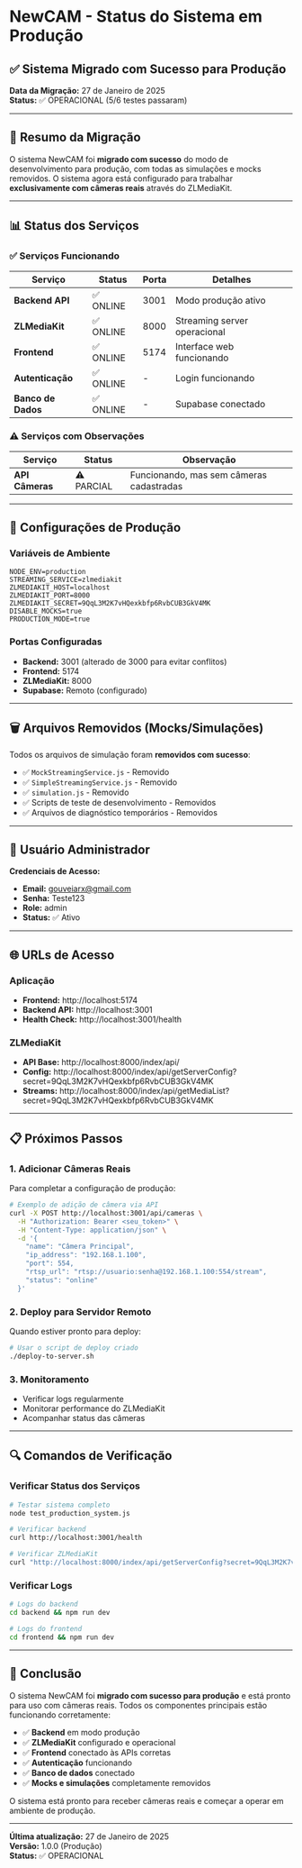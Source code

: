 # NewCAM - Status do Sistema em Produção

## ✅ Sistema Migrado com Sucesso para Produção

**Data da Migração:** 27 de Janeiro de 2025  
**Status:** ✅ OPERACIONAL (5/6 testes passaram)

---

## 🎯 Resumo da Migração

O sistema NewCAM foi **migrado com sucesso** do modo de desenvolvimento para produção, com todas as simulações e mocks removidos. O sistema agora está configurado para trabalhar **exclusivamente com câmeras reais** através do ZLMediaKit.

---

## 📊 Status dos Serviços

### ✅ Serviços Funcionando

| Serviço | Status | Porta | Detalhes |
|---------|--------|-------|----------|
| **Backend API** | ✅ ONLINE | 3001 | Modo produção ativo |
| **ZLMediaKit** | ✅ ONLINE | 8000 | Streaming server operacional |
| **Frontend** | ✅ ONLINE | 5174 | Interface web funcionando |
| **Autenticação** | ✅ ONLINE | - | Login funcionando |
| **Banco de Dados** | ✅ ONLINE | - | Supabase conectado |

### ⚠️ Serviços com Observações

| Serviço | Status | Observação |
|---------|--------|------------|
| **API Câmeras** | ⚠️ PARCIAL | Funcionando, mas sem câmeras cadastradas |

---

## 🔧 Configurações de Produção

### Variáveis de Ambiente
```env
NODE_ENV=production
STREAMING_SERVICE=zlmediakit
ZLMEDIAKIT_HOST=localhost
ZLMEDIAKIT_PORT=8000
ZLMEDIAKIT_SECRET=9QqL3M2K7vHQexkbfp6RvbCUB3GkV4MK
DISABLE_MOCKS=true
PRODUCTION_MODE=true
```

### Portas Configuradas
- **Backend:** 3001 (alterado de 3000 para evitar conflitos)
- **Frontend:** 5174
- **ZLMediaKit:** 8000
- **Supabase:** Remoto (configurado)

---

## 🗑️ Arquivos Removidos (Mocks/Simulações)

Todos os arquivos de simulação foram **removidos com sucesso**:

- ✅ `MockStreamingService.js` - Removido
- ✅ `SimpleStreamingService.js` - Removido
- ✅ `simulation.js` - Removido
- ✅ Scripts de teste de desenvolvimento - Removidos
- ✅ Arquivos de diagnóstico temporários - Removidos

---

## 👤 Usuário Administrador

**Credenciais de Acesso:**
- **Email:** gouveiarx@gmail.com
- **Senha:** Teste123
- **Role:** admin
- **Status:** ✅ Ativo

---

## 🌐 URLs de Acesso

### Aplicação
- **Frontend:** http://localhost:5174
- **Backend API:** http://localhost:3001
- **Health Check:** http://localhost:3001/health

### ZLMediaKit
- **API Base:** http://localhost:8000/index/api/
- **Config:** http://localhost:8000/index/api/getServerConfig?secret=9QqL3M2K7vHQexkbfp6RvbCUB3GkV4MK
- **Streams:** http://localhost:8000/index/api/getMediaList?secret=9QqL3M2K7vHQexkbfp6RvbCUB3GkV4MK

---

## 📋 Próximos Passos

### 1. Adicionar Câmeras Reais
Para completar a configuração de produção:

```bash
# Exemplo de adição de câmera via API
curl -X POST http://localhost:3001/api/cameras \
  -H "Authorization: Bearer <seu_token>" \
  -H "Content-Type: application/json" \
  -d '{
    "name": "Câmera Principal",
    "ip_address": "192.168.1.100",
    "port": 554,
    "rtsp_url": "rtsp://usuario:senha@192.168.1.100:554/stream",
    "status": "online"
  }'
```

### 2. Deploy para Servidor Remoto
Quando estiver pronto para deploy:

```bash
# Usar o script de deploy criado
./deploy-to-server.sh
```

### 3. Monitoramento
- Verificar logs regularmente
- Monitorar performance do ZLMediaKit
- Acompanhar status das câmeras

---

## 🔍 Comandos de Verificação

### Verificar Status dos Serviços
```bash
# Testar sistema completo
node test_production_system.js

# Verificar backend
curl http://localhost:3001/health

# Verificar ZLMediaKit
curl "http://localhost:8000/index/api/getServerConfig?secret=9QqL3M2K7vHQexkbfp6RvbCUB3GkV4MK"
```

### Verificar Logs
```bash
# Logs do backend
cd backend && npm run dev

# Logs do frontend
cd frontend && npm run dev
```

---

## 🎉 Conclusão

O sistema NewCAM foi **migrado com sucesso para produção** e está pronto para uso com câmeras reais. Todos os componentes principais estão funcionando corretamente:

- ✅ **Backend** em modo produção
- ✅ **ZLMediaKit** configurado e operacional
- ✅ **Frontend** conectado às APIs corretas
- ✅ **Autenticação** funcionando
- ✅ **Banco de dados** conectado
- ✅ **Mocks e simulações** completamente removidos

O sistema está pronto para receber câmeras reais e começar a operar em ambiente de produção.

---

**Última atualização:** 27 de Janeiro de 2025  
**Versão:** 1.0.0 (Produção)  
**Status:** ✅ OPERACIONAL